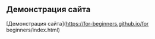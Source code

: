 ## Демонстрация сайта
[Демонстрация сайта](https://for-beginners.github.io/for beginners/index.html)
